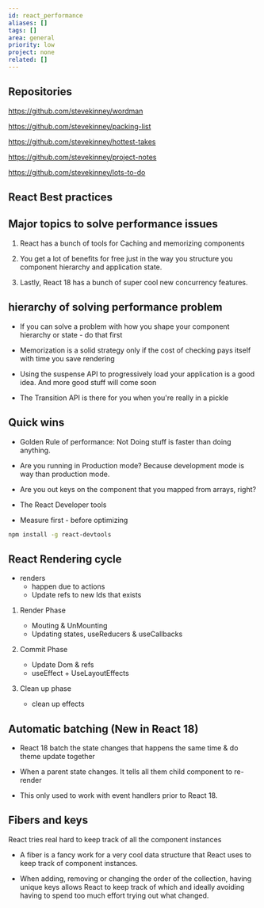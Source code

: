 ```yaml
---
id: react_performance
aliases: []
tags: []
area: general
priority: low
project: none
related: []
---
```


## Repositories

https://github.com/stevekinney/wordman

https://github.com/stevekinney/packing-list

https://github.com/stevekinney/hottest-takes

https://github.com/stevekinney/project-notes

https://github.com/stevekinney/lots-to-do

## React Best practices

## Major topics to solve performance issues

1. React has a bunch of tools for Caching and memorizing components

2. You get a lot of benefits for free just in the way you structure you
   component hierarchy and application state.

3. Lastly, React 18 has a bunch of super cool new concurrency features.

## hierarchy of solving performance problem

- If you can solve a problem with how you shape your component hierarchy or state -
  do that first

- Memorization is a solid strategy only if the cost of checking pays itself with
  time you save rendering

- Using the suspense API to progressively load your application is a good idea.
  And more good stuff will come soon

- The Transition API is there for you when you're really in a pickle

## Quick wins

- Golden Rule of performance: Not Doing stuff is faster than doing anything.

- Are you running in Production mode? Because development mode is way than
  production mode.

- Are you out keys on the component that you mapped from arrays, right?

- The React Developer tools

- Measure first - before optimizing

```bash
npm install -g react-devtools

```

## React Rendering cycle

- renders
  - happen due to actions
  - Update refs to new Ids that exists

1. Render Phase

   - Mouting & UnMounting
   - Updating states, useReducers & useCallbacks

2. Commit Phase

   - Update Dom & refs
   - useEffect + UseLayoutEffects

3. Clean up phase
   - clean up effects

## Automatic batching (New in React 18)

- React 18 batch the state changes that happens the same time & do theme update together
- When a parent state changes. It tells all them child component to re-render

- This only used to work with event handlers prior to React 18.

## Fibers and keys

React tries real hard to keep track of all the component instances

- A fiber is a fancy work for a very cool data structure that React uses to keep
  track of component instances.

- When adding, removing or changing the order of the collection, having unique
  keys allows React to keep track of which and ideally avoiding having to spend
  too much effort trying out what changed.
